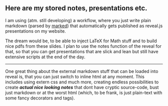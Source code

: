 ## Here are my stored notes, presentations etc.
I am using (atm. still developing) a workflow, where you just write plain markdown (parsed by [marked](https://github.com/chjj/marked)) that automatically gets published as reveal.js presentations on my website.

The dream would be, to be able to inject LaTeX for Math stuff and to build nice pdfs from these slides. I plan to use the notes function of the reveal for that, so that you can get presentations that are slick and lean but still have extensive scripts at the end of the day.

---

One great thing about the external markdown stuff that can be loaded into reveal is, that you can just switch to inline html at any moment. This includes using extern css and much more, creating endless possibilities to create ***actual nice looking notes*** that dont have cryptic source-code, bust just markdown or at the worst html (which, to be frank, is just plain-text with some fancy decorators and tags).
